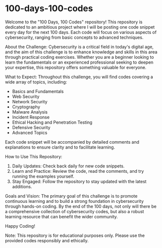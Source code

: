 # 100-days-100-codes

Welcome to the "100 Days, 100 Codes" repository! This repository is dedicated to an ambitious project where I will be posting one code snippet every day for the next 100 days. Each code will focus on various aspects of cybersecurity, ranging from basic concepts to advanced techniques.

About the Challenge:
Cybersecurity is a critical field in today's digital age, and the aim of this challenge is to enhance knowledge and skills in this area through practical coding exercises. Whether you are a beginner looking to learn the fundamentals or an experienced professional seeking to deepen your expertise, this repository offers something valuable for everyone.

What to Expect:
Throughout this challenge, you will find codes covering a wide array of topics, including:

- Basics and Fundamentals
- Web Security
- Network Security
- Cryptography
- Malware Analysis
- Incident Response
- Ethical Hacking and Penetration Testing
- Defensive Security
- Advanced Topics

Each code snippet will be accompanied by detailed comments and explanations to ensure clarity and to facilitate learning.

How to Use This Repository:
1. Daily Updates: Check back daily for new code snippets.
2. Learn and Practice: Review the code, read the comments, and try running the examples yourself.
3. Stay Engaged: Follow the repository to stay updated with the latest additions.

Goals and Vision:
The primary goal of this challenge is to promote continuous learning and to build a strong foundation in cybersecurity through hands-on coding. By the end of the 100 days, not only will there be a comprehensive collection of cybersecurity codes, but also a robust learning resource that can benefit the wider community.

Happy Coding!

Note: This repository is for educational purposes only. Please use the provided codes responsibly and ethically.
